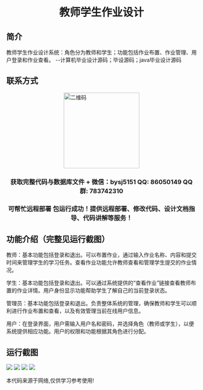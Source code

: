 <p><h1 align="center">教师学生作业设计</h1></p>

## 简介
教师学生作业设计系统：角色分为教师和学生；功能包括作业布置、作业管理、用户登录和作业查看。    --计算机毕业设计源码；毕设源码；java毕业设计源码


## 联系方式
<img src="https://bs-1329754181.cos.ap-shanghai.myqcloud.com/wx.jpg" alt="二维码" style="display: block; margin: 0 auto;" width="200px">
<p><h3 align="center">获取完整代码与数据库文件 + 微信：bysj5151 QQ: 86050149 QQ群: 783742310</h3></p>
<p><h3 align="center">可帮忙远程部署 包运行成功！提供远程部署、修改代码、设计文档指导、代码讲解等服务！</h3></p>

## 功能介绍（完整见运行截图）
教师：基本功能包括登录和退出。可以布置作业，通过输入作业名称、内容和提交时间来管理学生的学习任务。查看作业功能允许教师查看和管理学生提交的作业情况。

学生：基本功能包括登录和退出。可以通过系统提供的“查看作业”链接查看教师布置的作业详情。用户身份显示功能帮助学生了解自己的当前登录状态。

管理员：基本功能包括登录和退出。负责整体系统的管理，确保教师和学生可以顺利进行作业布置和查看，以及有效管理当前在线用户信息。

用户：在登录界面，用户需输入用户名和密码，并选择角色（教师或学生），以便系统提供相应功能。用户的权限和功能根据其角色进行分配。


## 运行截图
![](imgs/588112-20201122174354469-1687564078.png)
![](imgs/588112-20201122174401910-1853820042.png)
![](imgs/588112-20201122174411576-386132487.png)
![](imgs/588112-20201122174418681-452710420.png)

<p>本代码来源于网络,仅供学习参考使用!</p>
